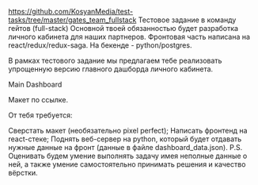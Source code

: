 https://github.com/KosyanMedia/test-tasks/tree/master/gates_team_fullstack
Тестовое задание в команду гейтов (full-stack)
Основной твоей обязанностью будет разработка личного кабинета для наших партнеров. Фронтовая часть написана на react/redux/redux-saga. На бекенде - python/postgres.

В рамках тестового задание мы предлагаем тебе реализовать упрощенную версию главного дашборда личного кабинета.

Main Dashboard

Макет по ссылке.

От тебя требyется:

Сверcтать макет (необязательно pixel perfect);
Написать фронтенд на react-стеке;
Поднять веб-сервер на python, который будет отдавать нужные данные на фронт (данные в файле dashboard_data.json).
P.S. Оценивать будем умение выполнять задачу имея неполные данные о ней, а также умение самостоятельно принимать решения и качество вёрстки.
